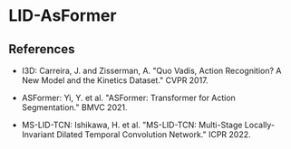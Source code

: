 # LID-AsFormer

## References

- I3D: Carreira, J. and Zisserman, A. "Quo Vadis, Action Recognition? A New Model and the Kinetics Dataset." CVPR 2017.

- ASFormer: Yi, Y. et al. "ASFormer: Transformer for Action Segmentation." BMVC 2021.

- MS-LID-TCN: Ishikawa, H. et al. "MS-LID-TCN: Multi-Stage Locally-Invariant Dilated Temporal Convolution Network." ICPR 2022. 
